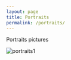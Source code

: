 ```yaml
---
layout: page
title: Portraits
permalink: /portraits/
---
```


Portraits pictures

![portraits1](austinpaik.github.io/Assets/portraits1.jpg)

